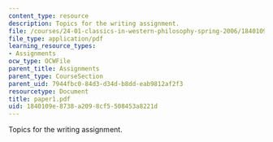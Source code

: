 ```yaml
---
content_type: resource
description: Topics for the writing assignment.
file: /courses/24-01-classics-in-western-philosophy-spring-2006/1840109e8738a2098cf5508453a8221d_paper1.pdf
file_type: application/pdf
learning_resource_types:
- Assignments
ocw_type: OCWFile
parent_title: Assignments
parent_type: CourseSection
parent_uid: 7944fbc0-84d3-d34d-b8dd-eab9812af2f3
resourcetype: Document
title: paper1.pdf
uid: 1840109e-8738-a209-8cf5-508453a8221d
---
```

Topics for the writing assignment.

